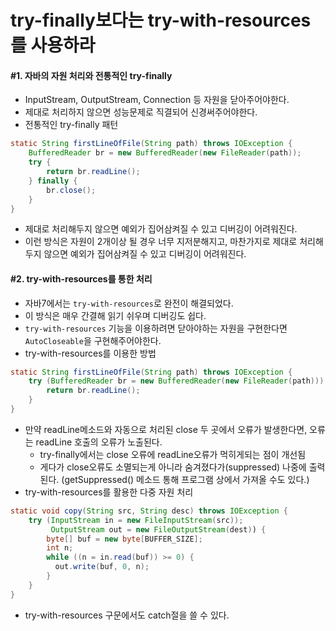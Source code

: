 # try-finally보다는 try-with-resources를 사용하라
#### \#1. 자바의 자원 처리와 전통적인 try-finally
- InputStream, OutputStream, Connection 등 자원을 닫아주어야한다.
- 제대로 처리하지 않으면 성능문제로 직결되어 신경써주어야한다.
- 전통적인 try-finally 패턴
```java
static String firstLineOfFile(String path) throws IOException {
    BufferedReader br = new BufferedReader(new FileReader(path));
    try {
        return br.readLine();
    } finally {
        br.close();
    }
}
```
- 제대로 처리해두지 않으면 예외가 집어삼켜질 수 있고 디버깅이 어려워진다.
- 이런 방식은 자원이 2개이상 될 경우 너무 지저분해지고, 마찬가지로 제대로 처리해두지 않으면 예외가 집어삼켜질 수 있고 디버깅이 어려워진다.

#### \#2. try-with-resources를 통한 처리
- 자바7에서는 `try-with-resources`로 완전이 해결되었다.
- 이 방식은 매우 간결해 읽기 쉬우며 디버깅도 쉽다.
- `try-with-resources` 기능을 이용하려면 닫아야하는 자원을 구현한다면 `AutoCloseable`을 구현해주어야한다.
- try-with-resources를 이용한 방법
```java
static String firstLineOfFile(String path) throws IOException {
    try (BufferedReader br = new BufferedReader(new FileReader(path))) {
        return br.readLine();
    }
}
```
- 만약 readLine메소드와 자동으로 처리된 close 두 곳에서 오류가 발생한다면, 오류는 readLine 호출의 오류가 노출된다.
  - try-finally에서는 close 오류에 readLine오류가 먹히게되는 점이 개선됨
  - 게다가 close오류도 소멸되는게 아니라 숨겨졌다가(suppressed) 나중에 출력된다. (getSuppressed() 메소드 통해 프로그램 상에서 가져올 수도 있다.)
- try-with-resources를 활용한 다중 자원 처리
```java
static void copy(String src, String desc) throws IOException {
    try (InputStream in = new FileInputStream(src));
         OutputStream out = new FileOutputStream(dest)) {
        byte[] buf = new byte[BUFFER_SIZE];
        int n;
        while ((n = in.read(buf)) >= 0) {
          out.write(buf, 0, n);
        }
    }
}
```
- try-with-resources 구문에서도 catch절을 쓸 수 있다. 